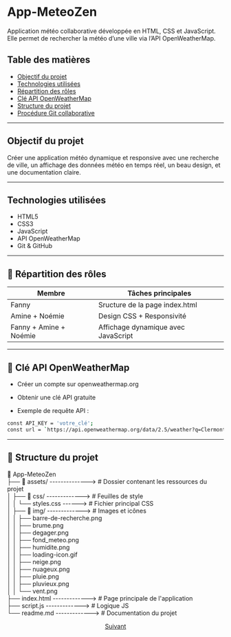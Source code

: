 # App-MeteoZen

Application météo collaborative développée en HTML, CSS et JavaScript. Elle permet de rechercher la météo d’une ville via l’API OpenWeatherMap.

## Table des matières

- [Objectif du projet](#objectif-du-projet)
- [Technologies utilisées](#technologies-utilisées)
- [Répartition des rôles](#repartition-des-roles)
- [Clé API OpenWeatherMap](#Clé-API-OpenWeatherMap)
- [Structure du projet](#structure-du-projet)
- [Procédure Git collaborative](#procédure-git-collaborative)


---

## Objectif du projet

Créer une application météo dynamique et responsive avec une recherche de ville, un affichage des données météo en temps réel, un beau design, et une documentation claire.

---

## Technologies utilisées

- HTML5
- CSS3
- JavaScript
- API OpenWeatherMap
- Git & GitHub

---

## 🔄 Répartition des rôles

| Membre     | Tâches principales                       |
|------------|-------------------------------------------|
| Fanny      | Sructure de la page index.html        |
| Amine + Noémie     | Design CSS + Responsivité                |
| Fanny + Amine + Noémie     | Affichage dynamique avec JavaScript      |

---

## 🔑 Clé API OpenWeatherMap

  * Créer un compte sur openweathermap.org

  * Obtenir une clé API gratuite

  * Exemple de requête API :

``` bash
const API_KEY = 'votre_clé';
const url = `https://api.openweathermap.org/data/2.5/weather?q=Clermont-Ferrand&appid=${API_KEY}&units=metric&lang=fr`;
``` 

--- 


## 📁 Structure du projet

📁 App-MeteoZen  
├── 📂 assets/ --------------> # Dossier contenant les ressources du projet  
│   ├── 📂 css/ -------------> # Feuilles de style  
│   │   └── styles.css ------> # Fichier principal CSS  
│   ├── 📂 img/ -------------> # Images et icônes  
│   │   ├── barre-de-recherche.png  
│   │   ├── brume.png  
│   │   ├── degager.png  
│   │   ├── fond_meteo.png  
│   │   ├── humidite.png  
│   │   ├── loading-icon.gif  
│   │   ├── neige.png  
│   │   ├── nuageux.png  
│   │   ├── pluie.png  
│   │   ├── pluvieux.png  
│   │   └── vent.png  
├── index.html ------------->  # Page principale de l'application  
├── script.js ------------->   # Logique JS  
└── readme.md ------------->   # Documentation du projet

<p align="center">
  <a href="procedures/guideGit.md">Suivant</a>
</p>

